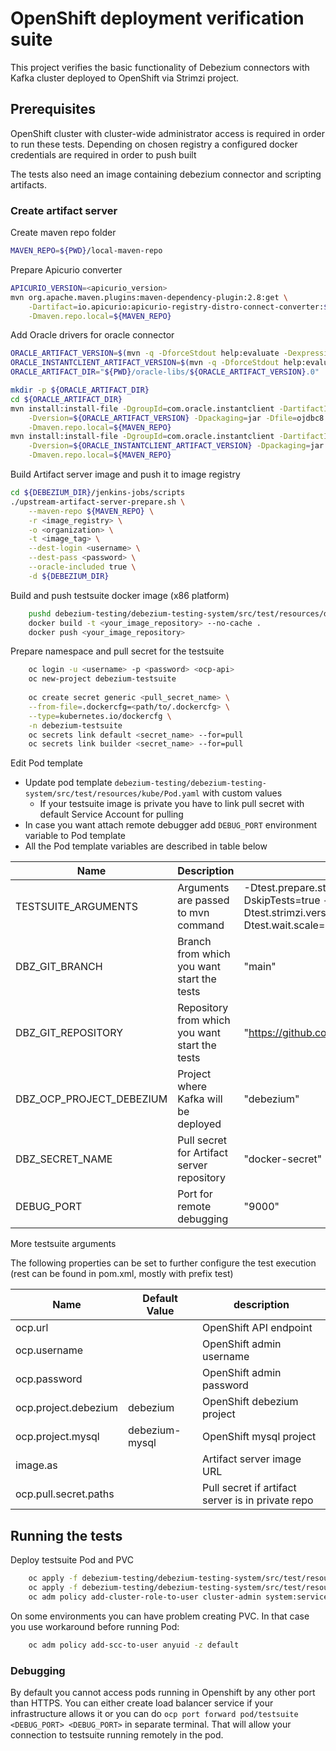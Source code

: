 # OpenShift deployment verification suite
This project verifies the basic functionality of Debezium connectors with Kafka cluster deployed to OpenShift via Strimzi project.

## Prerequisites
OpenShift cluster with cluster-wide administrator access is required in order to run these tests.
Depending on chosen registry a configured docker credentials are required in order to push built

The tests also need an image containing debezium connector and scripting artifacts.
### Create artifact server
Create maven repo folder
``` bash
MAVEN_REPO=${PWD}/local-maven-repo
```

Prepare Apicurio converter
``` bash
APICURIO_VERSION=<apicurio_version>
mvn org.apache.maven.plugins:maven-dependency-plugin:2.8:get \
    -Dartifact=io.apicurio:apicurio-registry-distro-connect-converter:${APICURIO_VERSION}:zip \
    -Dmaven.repo.local=${MAVEN_REPO}
```

Add Oracle drivers for oracle connector
``` bash
ORACLE_ARTIFACT_VERSION=$(mvn -q -DforceStdout help:evaluate -Dexpression=version.oracle.driver)
ORACLE_INSTANTCLIENT_ARTIFACT_VERSION=$(mvn -q -DforceStdout help:evaluate -Dexpression=version.oracle.instantclient)
ORACLE_ARTIFACT_DIR="${PWD}/oracle-libs/${ORACLE_ARTIFACT_VERSION}.0"

mkdir -p ${ORACLE_ARTIFACT_DIR}
cd ${ORACLE_ARTIFACT_DIR}
mvn install:install-file -DgroupId=com.oracle.instantclient -DartifactId=ojdbc8 \
    -Dversion=${ORACLE_ARTIFACT_VERSION} -Dpackaging=jar -Dfile=ojdbc8.jar \
    -Dmaven.repo.local=${MAVEN_REPO}
mvn install:install-file -DgroupId=com.oracle.instantclient -DartifactId=xstreams \
    -Dversion=${ORACLE_INSTANTCLIENT_ARTIFACT_VERSION} -Dpackaging=jar -Dfile=xstreams.jar \
    -Dmaven.repo.local=${MAVEN_REPO}
```

Build Artifact server image and push it to image registry
``` bash
cd ${DEBEZIUM_DIR}/jenkins-jobs/scripts
./upstream-artifact-server-prepare.sh \
    --maven-repo ${MAVEN_REPO} \
    -r <image_registry> \
    -o <organization> \
    -t <image_tag> \
    --dest-login <username> \
    --dest-pass <password> \
    --oracle-included true \
    -d ${DEBEZIUM_DIR}
```

Build and push testsuite docker image (x86 platform)
```bash
    pushd debezium-testing/debezium-testing-system/src/test/resources/docker/
    docker build -t <your_image_repository> --no-cache .
    docker push <your_image_repository>
```

Prepare namespace and pull secret for the testsuite
```bash
    oc login -u <username> -p <password> <ocp-api>
    oc new-project debezium-testsuite
    
    oc create secret generic <pull_secret_name> \
    --from-file=.dockercfg=<path/to/.dockercfg> \
    --type=kubernetes.io/dockercfg \
    -n debezium-testsuite
    oc secrets link default <secret_name> --for=pull
    oc secrets link builder <secret_name> --for=pull
```

Edit Pod template
- Update pod template `debezium-testing/debezium-testing-system/src/test/resources/kube/Pod.yaml` with custom values
  - If your testsuite image is private you have to link pull secret with default Service Account for pulling
- In case you want attach remote debugger add `DEBUG_PORT` environment variable to Pod template
- All the Pod template variables are described in table below

| Name                     | Description                                    | Example                                                                                             |
|--------------------------|------------------------------------------------|-----------------------------------------------------------------------------------------------------|
| TESTSUITE_ARGUMENTS      | Arguments are passed to mvn command            | -Dtest.prepare.strimzi=true -DskipTests=true -Dtest.strimzi.version.kafka=3.5.0 -Dtest.wait.scale=1 |
| DBZ_GIT_BRANCH           | Branch from which you want start the tests     | "main"                                                                                              |
| DBZ_GIT_REPOSITORY       | Repository from which you want start the tests | "https://github.com/debezium/debezium.git"                                                          |
| DBZ_OCP_PROJECT_DEBEZIUM | Project where Kafka will be deployed           | "debezium"                                                                                          |
| DBZ_SECRET_NAME          | Pull secret for Artifact server repository     | "docker-secret"                                                                                     |
| DEBUG_PORT               | Port for remote debugging                      | "9000"                                                                                              |

More testsuite arguments

The following properties can be set to further configure the test execution (rest can be found in pom.xml, mostly with prefix test)

| Name | Default Value | description                                       |
| -----| ------------- |---------------------------------------------------|
| ocp.url | | OpenShift API endpoint                            |
| ocp.username | | OpenShift admin username                          |
| ocp.password | | OpenShift admin password                          |
| ocp.project.debezium | debezium | OpenShift debezium project                        |
| ocp.project.mysql    | debezium-mysql | OpenShift mysql project                           |
| image.as             | | Artifact server image URL                         |
| ocp.pull.secret.paths | | Pull secret if artifact server is in private repo |


## Running the tests
Deploy testsuite Pod and PVC
```bash
    oc apply -f debezium-testing/debezium-testing-system/src/test/resources/kube/PersistentVolumeClaim.yaml
    oc apply -f debezium-testing/debezium-testing-system/src/test/resources/kube/Pod.yaml
    oc adm policy add-cluster-role-to-user cluster-admin system:serviceaccount:debezium-testsuite:default
```
On some environments you can have problem creating PVC. In that case you use workaround before running Pod:
```bash
    oc adm policy add-scc-to-user anyuid -z default
```

### Debugging 
By default you cannot access pods running in Openshift by any other port than HTTPS.
You can either create load balancer service if your infrastructure allows it or you
can do `ocp port forward pod/testsuite <DEBUG_PORT> <DEBUG_PORT>` in separate terminal.
That will allow your connection to testsuite running remotely in the pod.




